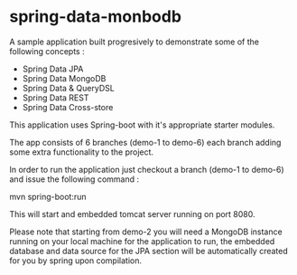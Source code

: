 spring-data-monbodb
===================

A sample application built progresively to demonstrate some of the following concepts :

  * Spring Data JPA
  * Spring Data MongoDB
  * Spring Data & QueryDSL
  * Spring Data REST
  * Spring Data Cross-store
  
This application uses Spring-boot with it's appropriate starter modules.

The app consists of 6 branches (demo-1 to demo-6) each branch adding some extra functionality to the project.

In order to run the application just checkout a branch (demo-1 to demo-6) and issue the following command :

  mvn spring-boot:run
  
  
This will start and embedded tomcat server running on port 8080.





Please note that starting from demo-2 you will need a MongoDB instance running on your local machine for 
the application to run, the embedded database and data source for the JPA section will be automatically 
created for you by spring upon compilation.
